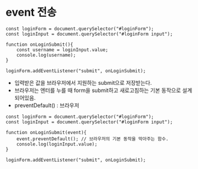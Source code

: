 # **event 전송**

```JS
const loginForm = document.querySelector("#loginForm");
const loginInput = document.querySelector("#loginForm input");

function onLoginSubmit(){
    const username = loginInput.value;
    console.log(username);
}

loginForm.addEventListener("submit", onLoginSubmit);
```

- 입력받은 값을 브라우저에서 지원하는 submit으로 저장받는다. 
- 브라우저는 엔터를 누를 때 form을 submit하고 새로고침하는 기본 동작으로 설계되어있음.
- preventDefault() : 브라우저

```JS
const loginForm = document.querySelector("#loginForm");
const loginInput = document.querySelector("#loginForm input");

function onLoginSubmit(event){
    event.preventDefault(); // 브라우저의 기본 동작을 막아주는 함수.
    console.log(loginInput.value);
}

loginForm.addEventListener("submit", onLoginSubmit);
```